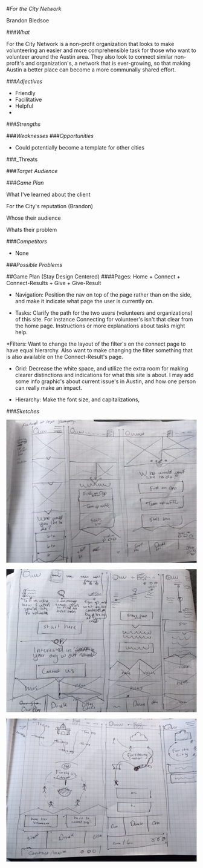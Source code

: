 #_For the City Network_

Brandon Bledsoe

###_What_

For the City Network is a non-profit organization that looks to make volunteering an easier and more comprehensible task for those who want to volunteer around the Austin area.  They also look to connect similar non-profit's and organization's, a network that is ever-growing, so that making Austin a better place can become a more communally shared effort. 

###_Adjectives_

* Friendly
* Facilitative
* Helpful
* 

###_Strengths_


###_Weaknesses_
###_Opportunities_

* Could potentially become a template for other cities

###_Threats

###_Target Audience_


###_Game Plan_

What I've learned about the client

For the City's reputation (Brandon)

Whose their audience

Whats their problem

###_Competitors_

* None

###_Possible Problems_

##Game Plan (Stay Design Centered)
####Pages: Home + Connect + Connect-Results + Give + Give-Result

* Navigation: Position the nav on top of the page rather than on the side, and make it indicate what page the user is currently on.  

* Tasks: Clarify the path for the two users (volunteers and organizations) of this site.  For instance Connecting for volunteer's isn't that clear from the home page.  Instructions or more explanations about tasks might help. 

*Filters:  Want to change the layout of the filter's on the connect page to have equal hierarchy. Also want to make changing the filter something that is also available on the Connect-Result's page. 

* Grid: Decrease the white space, and utilize the extra room for making clearer distinctions and indications for what this site is about.  I may add some info graphic's about current issue's in Austin, and how one person can really make an impact. 

* Hierarchy:  Make the font size, and capitalizations, 

###_Sketches_

![home1](images/home1.jpg)  

![home2](images/home2.JPG)

![home3](images/home3.JPG)